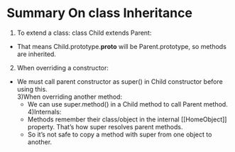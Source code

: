 # Summary On class Inheritance 
1) To extend a class: class Child extends Parent:<br/>
+ That means Child.prototype.__proto__ will be Parent.prototype, so methods are inherited.<br/>
2) When overriding a constructor:<br/>
+ We must call parent constructor as super() in Child constructor before using this.<br/>
3)When overriding another method:<br/>
  + We can use super.method() in a Child method to call Parent method.
4)Internals:<br/>
  + Methods remember their class/object in the internal [[HomeObject]] property. That’s how super 
   resolves parent methods.
  + So it’s not safe to copy a method with super from one object to another.
